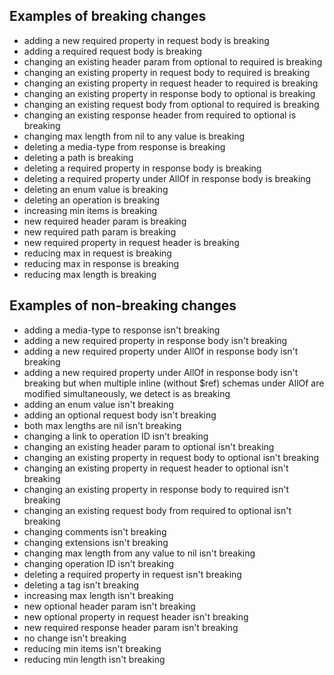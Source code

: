 ## Examples of breaking changes
- adding a new required property in request body is breaking
- adding a required request body is breaking
- changing an existing header param from optional to required is breaking
- changing an existing property in request body to required is breaking
- changing an existing property in request header to required is breaking
- changing an existing property in response body to optional is breaking
- changing an existing request body from optional to required is breaking
- changing an existing response header from required to optional is breaking
- changing max length from nil to any value is breaking
- deleting a media-type from response is breaking
- deleting a path is breaking
- deleting a required property in response body is breaking
- deleting a required property under AllOf in response body is breaking
- deleting an enum value is breaking
- deleting an operation is breaking
- increasing min items is breaking
- new required header param is breaking
- new required path param is breaking
- new required property in request header is breaking
- reducing max in request is breaking
- reducing max in response is breaking
- reducing max length is breaking

## Examples of non-breaking changes
- adding a media-type to response isn't breaking
- adding a new required property in response body isn't breaking
- adding a new required property under AllOf in response body isn't breaking
- adding a new required property under AllOf in response body isn't breaking but when multiple inline (without $ref) schemas under AllOf are modified simultaneously, we detect is as breaking
- adding an enum value isn't breaking
- adding an optional request body isn't breaking
- both max lengths are nil isn't breaking
- changing a link to operation ID isn't breaking
- changing an existing header param to optional isn't breaking
- changing an existing property in request body to optional isn't breaking
- changing an existing property in request header to optional isn't breaking
- changing an existing property in response body to required isn't breaking
- changing an existing request body from required to optional isn't breaking
- changing comments isn't breaking
- changing extensions isn't breaking
- changing max length from any value to nil isn't breaking
- changing operation ID isn't breaking
- deleting a required property in request isn't breaking
- deleting a tag isn't breaking
- increasing max length isn't breaking
- new optional header param isn't breaking
- new optional property in request header isn't breaking
- new required response header param isn't breaking
- no change isn't breaking
- reducing min items isn't breaking
- reducing min length isn't breaking
